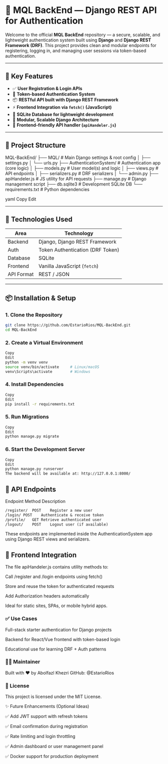 # 🔐 MQL BackEnd — Django REST API for Authentication

Welcome to the official **MQL BackEnd** repository — a secure, scalable, and lightweight authentication system built using **Django** and **Django REST Framework (DRF)**. This project provides clean and modular endpoints for registering, logging in, and managing user sessions via token-based authentication.

---

## 🚀 Key Features

- ✅ **User Registration & Login APIs**
- 🔐 **Token-based Authentication System**
- 📦 **RESTful API built with Django REST Framework**
- ⚡ **Frontend Integration via `fetch()` (JavaScript)**
- 🧱 **SQLite Database for lightweight development**
- 🔧 **Modular, Scalable Django Architecture**
- 📁 **Frontend-friendly API handler (`apiHandeler.js`)**

---

## 📂 Project Structure

MQL-BackEnd/
├── MQL/ # Main Django settings & root config
│ ├── settings.py
│ └── urls.py
├── AuthenticationSystem/ # Authentication app (core logic)
│ ├── models.py # User model(s) and logic
│ ├── views.py # API endpoints
│ ├── serializers.py # DRF serializers
│ └── admin.py
├── apiHandeler.js # JS utility for API requests
├── manage.py # Django management script
├── db.sqlite3 # Development SQLite DB
└── requirements.txt # Python dependencies

yaml
Copy
Edit

---

## 🧠 Technologies Used

| Area        | Technology                     |
|-------------|---------------------------------|
| Backend     | Django, Django REST Framework   |
| Auth        | Token Authentication (DRF Token)|
| Database    | SQLite                          |
| Frontend    | Vanilla JavaScript (`fetch`)    |
| API Format  | REST / JSON                     |

---

## 📦 Installation & Setup

### 1. Clone the Repository

```bash
git clone https://github.com/EstarioRios/MQL-BackEnd.git
cd MQL-BackEnd
```
### 2. Create a Virtual Environment
```bash
Copy
Edit
python -m venv venv
source venv/bin/activate     # Linux/macOS
venv\Scripts\activate        # Windows
```
### 4. Install Dependencies
```bash
Copy
Edit
pip install -r requirements.txt
```
### 5. Run Migrations
```bash
Copy
Edit
python manage.py migrate
```
### 6. Start the Development Server
```bash
Copy
Edit
python manage.py runserver
The backend will be available at: http://127.0.0.1:8000/
```

## 🔌 API Endpoints
Endpoint	Method	Description
```txt
/register/	POST	Register a new user
/login/	POST	Authenticate & receive token
/profile/	GET	Retrieve authenticated user
/logout/	POST	Logout user (if available)
```
These endpoints are implemented inside the AuthenticationSystem app using Django REST views and serializers.

## 🧪 Frontend Integration
The file apiHandeler.js contains utility methods to:

Call /register and /login endpoints using fetch()

Store and reuse the token for authenticated requests

Add Authorization headers automatically

Ideal for static sites, SPAs, or mobile hybrid apps.

### ✅ Use Cases
Full-stack starter authentication for Django projects

Backend for React/Vue frontend with token-based login

Educational use for learning DRF + Auth patterns

### 👨‍💻 Maintainer
Built with ❤️ by Abolfazl Khezri
GitHub: @EstarioRios

### 📃 License
This project is licensed under the MIT License.

✨ Future Enhancements (Optional Ideas)

✅ Add JWT support with refresh tokens

✅ Email confirmation during registration

✅ Rate limiting and login throttling

✅ Admin dashboard or user management panel

✅ Docker support for production deployment

